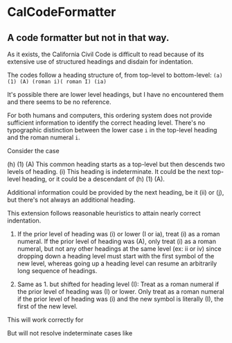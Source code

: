 # CalCodeFormatter
A code formatter but not in that way.
---
As it exists, the California Civil Code is difficult to read because of its
extensive use of structured headings and disdain for indentation.

The codes follow a heading structure of, from top-level to bottom-level:
`(a) (1) (A) (roman i)( roman I) (ia)`

It's possible there are lower level headings, but I have no encountered them and
there seems to be no reference.

For both humans and computers, this ordering system does not provide sufficient
information to identify the correct heading level. There's no typographic
distinction between the lower case `i` in the top-level heading and the roman
numeral `i`.

Consider the case

(h) (1) (A) This common heading starts as a top-level but then descends two
levels of heading.
(i) This heading is indeterminate. It could be the next top-level heading, or it
could be a descendant of (h) (1) (A).

Additional information could be provided by the next heading, be it (ii) or (j),
but there's not always an additional heading.

This extension follows reasonable heuristics to attain nearly correct
indentation.

1. If the prior level of heading was (i) or lower (I or ia), treat (i) as a roman
   numeral. If the prior level of heading was (A), only treat (i) as a roman
   numeral, but not any other headings at the same level (ex: ii or iv) since
   dropping down a heading level must start with the first symbol of the new
   level, whereas going up a heading level can resume an arbitrarily long
   sequence of headings.

2. Same as 1. but shifted for heading level (I): Treat as a roman numeral if the
   prior level of heading was (I) or lower. Only treat as a roman numeral if the
   prior level of heading was (i) and the new symbol is literally (I), the first
   of the new level.

This will work correctly for

But will not resolve indeterminate cases like
